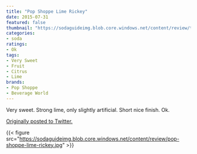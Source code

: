 ```yaml
---
title: "Pop Shoppe Lime Rickey"
date: 2015-07-31
featured: false
thumbnail: "https://sodaguideimg.blob.core.windows.net/content/review/thumbs/pop-shoppe-lime-rickey.jpg"
categories:
- soda
ratings:
- Ok
tags:
- Very Sweet
- Fruit
- Citrus
- Lime
brands:
- Pop Shoppe
- Beverage World
---
```


Very sweet. Strong lime, only slightly artificial. Short nice finish. Ok.

[Originally posted to Twitter.](https://twitter.com/Cavorter/status/627163344005300224)

{{< figure src="https://sodaguideimg.blob.core.windows.net/content/review/pop-shoppe-lime-rickey.jpg" >}}

